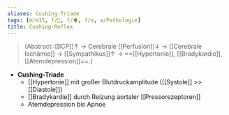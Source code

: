 ```yaml
---
aliases: Cushing-Triade
tags: [m/m15, f/🧠, f/🫀, f/⚙️, a/Pathologie]
title: Cushing-Reflex
---
```

> (Abstract::[[ICP]]↑ → Cerebrale [[Perfusion]]↓ → [[Cerebrale Ischämie]] → [[Sympathikus]]↑ → ==[[Hypertonie]], [[Bradykardie]], [[Atemdepression]]==.)
- **Cushing-Triade**
	- [[Hypertonie]] mit großer Blutdruckamplitude ([[Systole]] >> [[Diastole]])
	- [[Bradykardie]] durch Reizung aortaler [[Pressorezeptoren]]
	- Atemdepression bis Apnoe